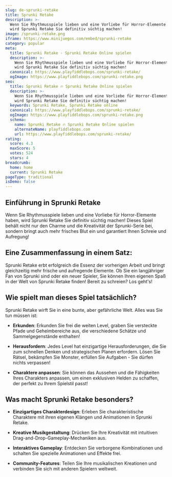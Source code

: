 ```yaml
---
slug: de-sprunki-retake
title: Sprunki Retake
description: >-
  Wenn Sie Rhythmusspiele lieben und eine Vorliebe für Horror-Elemente haben,
  wird Sprunki Retake Sie definitiv süchtig machen!
image: /sprunki-retake.png
iframe: https://www.minijuegos.com/embed/sprunki-retake
category: popular
meta:
  title: Sprunki Retake - Sprunki Retake Online spielen
  description: >-
    Wenn Sie Rhythmusspiele lieben und eine Vorliebe für Horror-Elemente haben,
    wird Sprunki Retake Sie definitiv süchtig machen!
  canonical: https://www.playfiddlebops.com/sprunki-retake/
  ogImage: https://www.playfiddlebops.com/sprunki-retake.png
seo:
  title: Sprunki Retake 🔥 Sprunki Retake Online spielen
  description: >-
    Wenn Sie Rhythmusspiele lieben und eine Vorliebe für Horror-Elemente haben,
    wird Sprunki Retake Sie definitiv süchtig machen!
  keywords: Sprunki Retake, Sprunki Retake online
  canonical: https://www.playfiddlebops.com/sprunki-retake/
  ogImage: https://www.playfiddlebops.com/sprunki-retake.png
  schema:
    name: Sprunki Retake 🔥 Sprunki Retake Online spielen
    alternateName: playfiddlebops.com
    url: https://www.playfiddlebops.com/sprunki-retake/
rating:
  score: 4.3
  maxScore: 5
  votes: 524
  stars: 4
breadcrumb:
  home: home
  current: Sprunki Retake
pageType: traditional
isDemo: false
---
```


## Einführung in Sprunki Retake

Wenn Sie Rhythmusspiele lieben und eine Vorliebe für Horror-Elemente haben, wird Sprunki Retake Sie definitiv süchtig machen! Dieses Spiel behält nicht nur den Charme und die Kreativität der Sprunki-Serie bei, sondern bringt auch mehr frisches Blut ein und garantiert Ihnen Schreie und Aufregung!

## Eine Zusammenfassung in einem Satz:

Sprunki Retake erbt erfolgreich die Essenz der vorherigen Arbeit und bringt gleichzeitig mehr frische und aufregende Elemente. Ob Sie ein langjähriger Fan von Sprunki sind oder ein neuer Spieler, Sie können Ihren eigenen Spaß in der Welt von Sprunki Retake finden! Bereit zu schreien? Los geht's!

## Wie spielt man dieses Spiel tatsächlich?

Sprunki Retake wirft Sie in eine bunte, aber gefährliche Welt. Alles was Sie tun müssen ist:

- **Erkunden**: Erkunden Sie frei die weiten Level, graben Sie versteckte Pfade und Geheimbereiche aus, die verschiedene Schätze und Sammelgegenstände enthalten!

- **Herausfordern**: Jedes Level hat einzigartige Herausforderungen, die Sie zum schnellen Denken und strategischen Planen erfordern. Lösen Sie Rätsel, bekämpfen Sie Monster, erfüllen Sie Aufgaben - Sie dürfen nichts verpassen!

- **Charaktere anpassen**: Sie können das Aussehen und die Fähigkeiten Ihres Charakters anpassen, um einen exklusiven Helden zu schaffen, der perfekt zu Ihrem Spielstil passt!

## Was macht Sprunki Retake besonders?

- **Einzigartiges Charakterdesign**: Erleben Sie charakteristische Charaktere mit ihren eigenen Klängen und Animationen in Sprunki Retake.

- **Kreative Musikgestaltung**: Drücken Sie Ihre Kreativität mit intuitiven Drag-and-Drop-Gameplay-Mechaniken aus.

- **Interaktives Gameplay**: Entdecken Sie verborgene Kombinationen und schalten Sie spezielle Animationen und Effekte frei.

- **Community-Features**: Teilen Sie Ihre musikalischen Kreationen und verbinden Sie sich mit anderen Spielern weltweit.